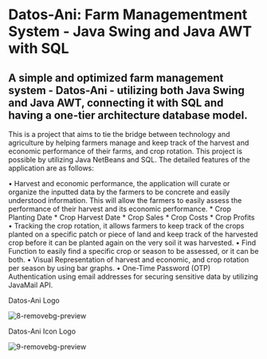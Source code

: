 # Datos-Ani: Farm Managementment System - Java Swing and Java AWT with SQL 


## A simple and optimized farm management system - Datos-Ani - utilizing both Java Swing and Java AWT, connecting it with SQL and having a one-tier architecture database model.


This is a project that aims to tie the bridge between technology and agriculture by helping farmers manage and keep track of the harvest and economic performance of their farms, and crop rotation. This project is possible by utilizing Java NetBeans and SQL. The detailed features of the application are as follows:

• Harvest and economic performance, the application will curate or organize the inputted data by the farmers to be concrete and easily understood information. This will allow the farmers to easily assess the performance of their harvest and its economic performance. 
     * Crop Planting Date
     * Crop Harvest Date
     * Crop Sales
     * Crop Costs
     * Crop Profits
• Tracking the crop rotation, it allows farmers to keep track of the crops planted on a specific patch or piece of land and keep track of the harvested crop before it can be planted again on the very soil it was harvested. 
• Find Function to easily find a specific crop or season to be assessed, or it can be both.
• Visual Representation of harvest and economic, and crop rotation per season by using bar graphs.
• One-Time Password (OTP) Authentication using email addresses for securing sensitive data by utilizing JavaMail API.















Datos-Ani Logo


![8-removebg-preview](https://github.com/wolfD-red/Datos-Ani/assets/149870730/8cca6e7a-501b-4da7-854d-43eb7d83523f)


Datos-Ani Icon Logo


![9-removebg-preview](https://github.com/wolfD-red/Datos-Ani/assets/149870730/5437401f-6a36-4402-ae1b-3927f669769c)

